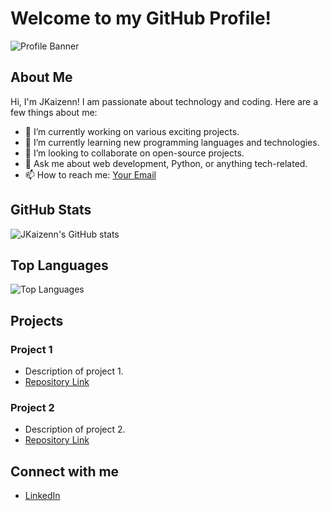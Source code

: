 # Welcome to my GitHub Profile!

![Profile Banner](https://via.placeholder.com/1200x300.png?text=Welcome+to+JKaizenn%27s+GitHub+Profile)

## About Me
Hi, I'm JKaizenn! I am passionate about technology and coding. Here are a few things about me:
- 🔭 I’m currently working on various exciting projects.
- 🌱 I’m currently learning new programming languages and technologies.
- 👯 I’m looking to collaborate on open-source projects.
- 💬 Ask me about web development, Python, or anything tech-related.
- 📫 How to reach me: [Your Email](mailto:your.email@example.com)

## GitHub Stats
![JKaizenn's GitHub stats](https://github-readme-stats.vercel.app/api?username=JKaizenn&show_icons=true&theme=radical)

## Top Languages
![Top Languages](https://github-readme-stats.vercel.app/api/top-langs/?username=JKaizenn&layout=compact&theme=radical)

## Projects
### Project 1
- Description of project 1.
- [Repository Link](https://github.com/JKaizenn/project1)

### Project 2
- Description of project 2.
- [Repository Link](https://github.com/JKaizenn/project2)

## Connect with me
- [LinkedIn](https://www.linkedin.com/in/your-profile)
